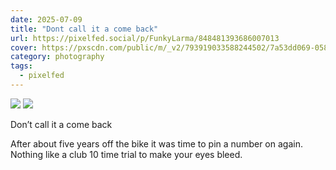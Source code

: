 ```yaml
---
date: 2025-07-09
title: "Dont call it a come back"
url: https://pixelfed.social/p/FunkyLarma/848481393686007013
cover: https://pxscdn.com/public/m/_v2/793919033588244502/7a53dd069-05894d/3BeKAg1sxMSo/qgA6rEMG1CVRW767PUVGlmpT2jc5QU3XCZa4FGft.jpg
category: photography
tags:
  - pixelfed
---
```


<div class="gallery">

![](https://pxscdn.com/public/m/_v2/793919033588244502/7a53dd069-05894d/3BeKAg1sxMSo/qgA6rEMG1CVRW767PUVGlmpT2jc5QU3XCZa4FGft.jpg) ![](https://pxscdn.com/public/m/_v2/793919033588244502/7a53dd069-05894d/drS4DRmlXACb/fA4bGTpfdtqkL2ev9LQy6IZ5TWGl8k3iEIIu52Kq.jpg)

Don’t call it a come back  
  
After about five years off the bike it was time to pin a number on again. Nothing like a club 10 time trial to make your eyes bleed.

</div>
